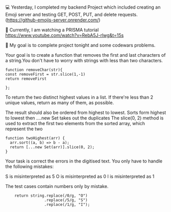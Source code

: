 💻 Yesterday, I completed my backend Project which included creating an Emoji server and testing GET, POST, PUT, and delete requests.
(https://github-emojis-server.onrender.com/)

📖 Currently, I am watching a PRISMA tutorial [
](https://www.youtube.com/watch?v=RebA5J-rlwg&t=15s)https://www.youtube.com/watch?v=RebA5J-rlwg&t=15s

🎯 My goal is to complete project tonight and some codewars problems. 

Your goal is to create a function that removes the first and last characters of a string.You don't have to worry with strings with less than two characters.

```
function removeChar(str){
const removeFirst = str.slice(1,-1)
return removeFirst

};

```

To return the two distinct highest values in a list. If there're less than 2 unique values, return as many of them, as possible.

The result should also be ordered from highest to lowest.
Sorts form highest to lowest then ....new Set takes out the duplicates
The slice(0, 2) method is used to extract the first two elements from the sorted array, which represent the two 

```
function twoHighest(arr) {
  arr.sort((a, b) => b - a);
  return [...new Set(arr)].slice(0, 2);
}
```
Your task is correct the errors in the digitised text. You only have to handle the following mistakes:

S is misinterpreted as 5
O is misinterpreted as 0
I is misinterpreted as 1

The test cases contain numbers only by mistake.
```function correct(string) {
    return string.replace(/0/g, "O")
                 .replace(/5/g, "S")
                 .replace(/1/g, "I");

```
